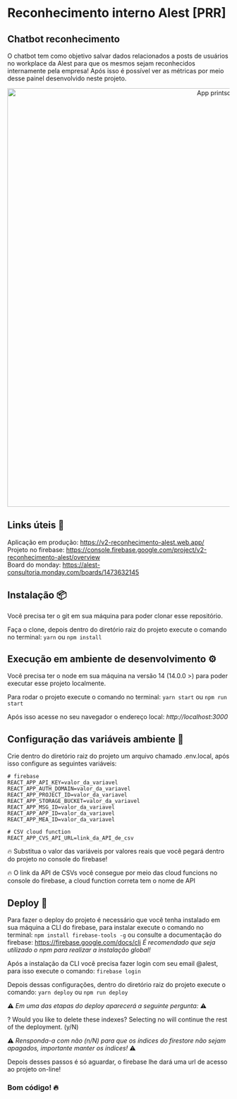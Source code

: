 # Reconhecimento interno Alest [PRR]

## Chatbot reconhecimento

O chatbot tem como objetivo salvar dados relacionados a posts de usuários no workplace da Alest para que os mesmos sejam reconhecidos internamente pela empresa! Após isso é possível ver as métricas por meio desse painel desenvolvido neste projeto.

<p align="center" >
    <img alt="App printscreen" width="950" src="https://user-images.githubusercontent.com/85958558/134516699-c1d4101b-123b-4550-bee1-21406284a919.PNG"/>
</p>

## Links úteis 🔗

Aplicação em produção: https://v2-reconhecimento-alest.web.app/ </br>
Projeto no firebase: https://console.firebase.google.com/project/v2-reconhecimento-alest/overview</br>
Board do monday: https://alest-consultoria.monday.com/boards/1473632145

## Instalação 📦

Você precisa ter o git em sua máquina para poder clonar esse repositório.

Faça o clone, depois dentro do diretório raiz do projeto execute o comando no terminal:
`yarn` ou `npm install`

## Execução em ambiente de desenvolvimento ⚙️

Você precisa ter o node em sua máquina na versão 14 (14.0.0 >) para poder executar esse projeto localmente.

Para rodar o projeto execute o comando no terminal:
`yarn start` ou `npm run start`

Após isso acesse no seu navegador o endereço local:
_http://localhost:3000_

## Configuração das variáveis ambiente 🔐

Crie dentro do diretório raiz do projeto um arquivo chamado .env.local, após isso configure as seguintes variáveis:

```
# firebase
REACT_APP_API_KEY=valor_da_variavel
REACT_APP_AUTH_DOMAIN=valor_da_variavel
REACT_APP_PROJECT_ID=valor_da_variavel
REACT_APP_STORAGE_BUCKET=valor_da_variavel
REACT_APP_MSG_ID=valor_da_variavel
REACT_APP_APP_ID=valor_da_variavel
REACT_APP_MEA_ID=valor_da_variavel

# CSV cloud function
REACT_APP_CVS_API_URL=link_da_API_de_csv
```

🔥 Substitua o valor das variáveis por valores reais que você pegará dentro do projeto no console do firebase!

🔥 O link da API de CSVs você consegue por meio das cloud funcions no console do firebase, a cloud function correta tem o nome de API

## Deploy 🚀

Para fazer o deploy do projeto é necessário que você tenha instalado em sua máquina a CLI do firebase, para instalar execute o comando no terminal:
`npm install firebase-tools -g` ou consulte a documentação do firebase: https://firebase.google.com/docs/cli
_É recomendado que seja utilizado o npm para realizar a instalação global!_

Após a instalação da CLI você precisa fazer login com seu email @alest, para isso execute o comando:
`firebase login`

Depois dessas configurações, dentro do diretório raiz do projeto execute o comando:
`yarn deploy` ou `npm run deploy`

⚠️ _Em uma das etapas do deploy aparecerá a seguinte pergunta:_ ⚠️

? Would you like to delete these indexes? Selecting no will continue the rest of the deployment. (y/N)

⚠️ _Rensponda-a com não (n/N) para que os índices do firestore não sejam apagados, importante manter os índices!_ ⚠️

Depois desses passos é só aguardar, o firebase lhe dará uma url de acesso ao projeto on-line!

### Bom código! 🔥
